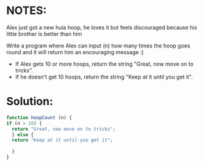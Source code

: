 # NOTES:
Alex just got a new hula hoop, he loves it but feels discouraged because his little brother is better than him

Write a program where Alex can input (n) how many times the hoop goes round and it will return him an encouraging message :)

- If Alex gets 10 or more hoops, return the string "Great, now move on to tricks".
- If he doesn't get 10 hoops, return the string "Keep at it until you get it".
# Solution:	
```javascript
function hoopCount (n) {
if (n > 10) {
  return "Great, now move on to tricks";
  } else {
  return "Keep at it until you get it";
 
  }
}
```
